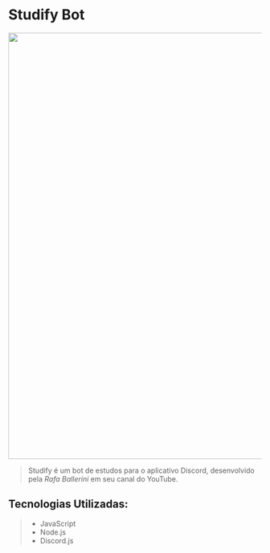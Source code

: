 # Studify Bot

<img src="https://cdn.discordapp.com/attachments/884155938985111702/1075930107014815824/bot.PNG" width="850px">

> Studify é um bot de estudos para o aplicativo Discord, desenvolvido pela <i>Rafa Ballerini</i> em seu canal do YouTube.

## Tecnologias Utilizadas:
> - JavaScript
> - Node.js
> - Discord.js

<br>